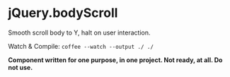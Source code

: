 # jQuery.bodyScroll

Smooth scroll body to Y, halt on user interaction.

Watch & Compile: `coffee --watch --output ./ ./`


**Component written for one purpose, in one project. Not ready, at all. Do not use.**
